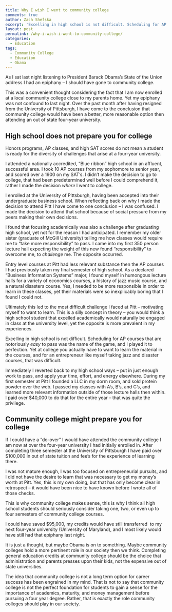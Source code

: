 ```yaml
---
title: Why I wish I went to community college
comments: true
author: Zach Shefska
excerpt: 'Excelling in high school is not difficult. Scheduling for AP courses that are notoriously <em>easy</em> to pass was the name of the game, and I played it to perfection. Yet at college you actually have to want to learn the material in the courses, and for an entrepreneur like myself taking jazz and disaster courses, that was difficult.'
layout: post
permalink: /why-i-wish-i-went-to-community-college/
categories:
  - Education
tags:
  - Community College
  - Education
  - Obama
---
```

<div class="ttr_start">
</div>

As I sat last night listening to President Barack Obama&#8217;s State of the Union address I had an epiphany &#8211; I should have gone to community college.

This was a convenient thought considering the fact that I am now enrolled at a local community college close to my parents home. Yet my epiphany was not confound to last night. Over the past month after having resigned from the University of Pittsburgh, I have come to the conclusion that community college would have been a better, more reasonable option then attending an out of state four-year university.

## High school does not prepare you for college

Honors programs, AP classes, and high SAT scores do not mean a student is ready for the diversity of challenges that arise at a four-year university.

I attended a nationally accredited, &#8220;Blue ribbon&#8221; high school in an affluent, successful area. I took 10 AP courses from my sophomore to senior year, and scored over a 1900 on my SAT&#8217;s. I didn&#8217;t make the decision to go to college, that had been predetermined well before I could comprehend it, rather I made the decision *where* I went to college.

I enrolled at the University of Pittsburgh, having been accepted into their undergraduate business school. When reflecting back on why I made the decision to attend Pitt I have come to one conclusion &#8211; I was confused. I made the decision to attend that school because of social pressure from my peers making their own decisions.

I found that focusing academically was also a challenge after graduating high school, yet not for the reason I had anticipated. I remember my older sister (graduate of McGill University) telling me how classes would require me to &#8220;take more responsibility&#8221; to pass. I came into my first 350 person lecture hall expecting the weight of this new found &#8220;responsibility&#8221; to overcome me, to *challenge* me. The opposite occurred.

Entry level courses at Pitt had less relevant substance then the AP courses  I had previously taken my final semester of high school. As a declared &#8220;Business Information Systems&#8221; major, I found myself in humongous lecture halls for a variety of economics courses, a history of jazz music course, and a natural disasters course. Yes, I needed to be more responsible in order to learn in these classes, yet their materials were so inexplicably boring that I found I could not.

Ultimately this led to the most difficult challenge I faced at Pitt &#8211; motivating myself to want to learn. This is a silly concept in theory &#8211; you would think a high school student that excelled academically would naturally be engaged in class at the university level, yet the opposite is more prevalent in my experiences.

Excelling in high school is not difficult. Scheduling for AP courses that are notoriously *easy* to pass was the name of the game, and I played it to perfection. Yet at college you actually have to want to learn the material in the courses, and for an entrepreneur like myself taking jazz and disaster courses, that was difficult.

Immediately I reverted back to my high school ways &#8211; put in just enough work to pass, and apply your time, effort, and energy elsewhere. During my first semester at Pitt I founded a LLC in my dorm room, and sold protein powder over the web. I passed my classes with A&#8217;s, B&#8217;s, and C&#8217;s, and learned more relevant information outside of those lecture halls then within. I paid over $40,000 to do that for the entire year &#8211; that was quite the privilege.

## Community college might prepare you for college

If I could have a &#8220;do-over&#8221; I would have attended the community college I am now at over the four-year university I had initially enrolled in. After completing three semester at the University of Pittsburgh I have paid over $100,000 in out of state tuition and fee&#8217;s for the experience of learning there.

I was not mature enough, I was too focused on entrepreneurial pursuits, and I did not have the desire to learn that was necessary to get my money&#8217;s worth at Pitt. Yes, this is my own doing, but that has only become clear in retrospect &#8211; it would have been nice to have known before I wrote all of those checks.

This is why community college makes sense, this is why I think all high school students should seriously consider taking one, two, or even up to four semesters of community college courses.

I could have saved $95,000, my credits would have still transferred  to my next four-year university (University of Maryland), and I most likely would have still had that epiphany last night.

It is just a thought, but maybe Obama is on to something. Maybe community colleges hold a more pertinent role in our society then we think. Completing general education credits at community college should be the choice that administration and parents presses upon their kids, not the expensive out of state universities.

The idea that community college is not a long term option for career success has been engrained in my mind. That is not to say that community college is not the perfect foundation for students to gain a sense for the importance of academics, maturity, and money management before pursuing a four year degree. Rather, that is exactly the role community colleges should play in our society.

<div class="ttr_end">
</div>